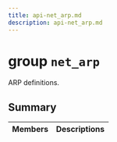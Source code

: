 ```yaml
---
title: api-net_arp.md
description: api-net_arp.md
---
```

# group `net_arp` 

ARP definitions.

## Summary

 Members                        | Descriptions                                
--------------------------------|---------------------------------------------

